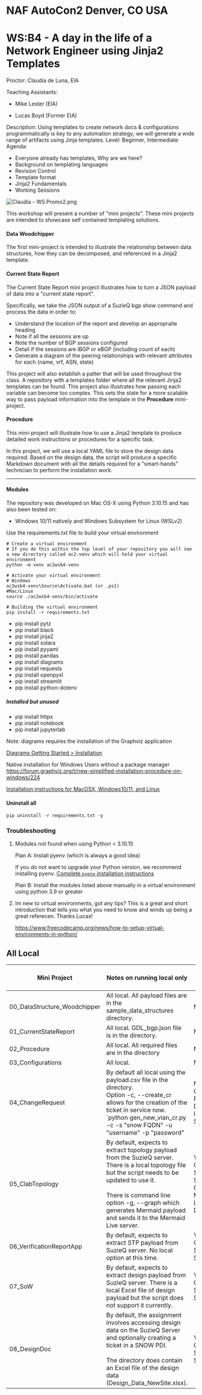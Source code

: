 # NAF AutoCon2 Denver, CO USA
# WS:B4 - A day in the life of a Network Engineer using Jinja2 Templates
Proctor: Claudia de Luna, EIA

Teaching Assistants:
- Mike Lester (EIA)

- Lucas Boyd (Former EIA)


Description: Using templates to create network docs & configurations programmatically is key to any automation strategy; we will generate a wide range of artifacts using Jinja templates.
Level: Beginner, Intermediate
Agenda:
+ Everyone already has templates, Why are we here?
+ Background on templating languages
+ Revision Control
+ Template format
+ Jinja2 Fundamentals
+ Working Sessions

![Claudia - WS Promo2.png](images/Claudia_WSPromo2.png)

This workshop will present a number of "mini projects".  These mini projects are intended to showcase self contained templating solutions.

#### Data Woodchipper

The first mini-project is intended to illustrate the relationship between data structures, how they can be decomposed, and referenced in a Jinja2 template.

#### Current State Report

The Current State Report mini project illustrates how to turn a JSON payload of data into a "current state report".

Specifically, we take the JSON output of a SuzieQ bgp show command and process the data in order to:

- Understand the location of the report and develop an appropraite heading
- Note if all the sessions are up
- Note the number of BGP sessions configured
- Detail if the sessions are iBGP or eBGP (including count of each)
- Generate a diagram of the peering relationships with relevant attributes for each (name, vrf, ASN, state)

This project will also establish a patter that will be used throughout the class.  A repository with a templates folder where all the relevant Jinja2 templates can be found.
This project also illustrates how passing each variable can become too complex.  This sets the state for a more scalable way to pass payload information into the template in the **Procedure** mini-project.

#### Procedure

This mini-project will illustrate how to use a Jinja2 template to produce detailed work instructions or procedures for a specific task. 

In this project, we will use a local YAML file to store the design data required.  Based on the design data, the script will produce a specific Markdown document with all the details required for a "smart-hands" technician to perform the installation work.


---
#### Modules

The repository was developed on Mac OS-X using Python 3.10.15 and has also been tested on:

- Windows 10/11 natively and Windows Subsystem for Linux (WSLv2)

Use the requirements.txt file to build your virtual environment
``` 
# Create a virtual environment
# If you do this within the top level of your repository you will see a new directory called ac2-venv which will hold your virtual environment
python -m venv ac2wsb4-venv

# Activate your virtual environment 
# Windows
ac2wsb4-venv\Source\Activate.bat (or .ps1)
#Mac/Linux
source ./ac2wsb4-venv/bin/activate

# Building the virtual environment
pip install -r requirements.txt

```

- pip install pytz
- pip install black
- pip install jinja2
- pip install solara
- pip install pyyaml
- pip install pandas
- pip install diagrams
- pip install requests
- pip install openpyxl
- pip install streamlit
- pip install python-dotenv


##### Installed but unused

- pip install httpx
- pip install notebook
- pip install jupyterlab


Note:  diagrams requires the installation of the Graphviz application

[Diagrams Getting Started > Installation](https://diagrams.mingrammer.com/docs/getting-started/installation)

Native installation for Windows Users without a package manager
https://forum.graphviz.org/t/new-simplified-installation-procedure-on-windows/224

[Installation instructions for MacOSX, Windows10/11, and Linux](https://www.perplexity.ai/page/installing-graphviz-on-windows-fzF5FhQASHqTyyOYDD6ODQ)


#### Uninstall all

``` pip uninstall -r requirements.txt -y ```

### Troubleshooting

1. Modules not found when using Python < 3.10.15

   Plan A:  Install pyenv (which is always a good idea)

   If you do not want to upgrade your Python version, we recommend installing pyenv.
   [Complete `pyenv` installation instructions](https://www.perplexity.ai/page/pyenv-installation-and-usage-g-0nRNLEaiSiqrvuzjsFaXrQ)

   Plan B: Install the modules listed above manually in a virtual environment using python 3.9 or greater
   
2. Im new to virtual environments, got any tips?
   This is a great and short introduction that tells you what you need to know and winds up being a great referecen.  Thanks Lucas!

   https://www.freecodecamp.org/news/how-to-setup-virtual-environments-in-python/


## All Local

| Mini Project                 | Notes on running local only                                  | Requires External Access                                     |
| ---------------------------- | ------------------------------------------------------------ | ------------------------------------------------------------ |
| 00_DataStructure_Woodchipper | All local.  All payload files are in the sample_data_structures directory. | No                                                           |
| 01_CurrentStateReport        | All local.  GDL_bgp.json file is in the directory.           | No                                                           |
| 02_Procedure                 | All local.  All required files are in the directory          | No                                                           |
| 03_Configurations            | All local.                                                   | No                                                           |
| 04_ChangeRequest             | By default all local using the payload.csv file in the directory.  <br />Option -c, --create_cr allows for the creation of the ticket in service now.<br />`python gen_new_vlan_cr.py -c -s "snow FQDN" -u "username" -p "password" | No<br />Optional Personal Developers Instance of Sevice Now  |
| 05_ClabTopology              | By default, expects to extract topology payload from the SuzieQ server.<br />There is a local topology file but the script needs to be updated to use it.<br /><br />There is command line option -g, --graph which generates Mermaid payload and sends it to the Mermaid Live server. | Yes. <br />CloudMyLab SuzieQ Server<br />Optional Mermaid Live Editor Diagram |
| 06_VerificationReportApp     | By default, expects to extract STP payload from SuzieQ server. No local option at this time. | Yes. <br />CloudMyLab SuzieQ Server                          |
| 07_SoW                       | By default, expects to extract design payload from SuzieQ server.  There is a local Excel file of design payload but the script does not support it currently. | Yes. <br />CloudMyLab SuzieQ Server                          |
| 08_DesignDoc                 | By default, the assignment involves accessing design data on the SuzieQ Server and optionally creating a ticket in a SNOW PDI.<br /><br />The directory does contain an Excel file of the design data (Design_Data_NewSite.xlsx). | Yes. <br />CloudMyLab SuzieQ Server                          |

